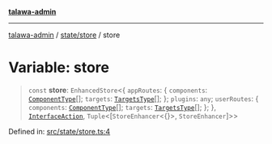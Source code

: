 [**talawa-admin**](../../../README.md)

***

[talawa-admin](../../../README.md) / [state/store](../README.md) / store

# Variable: store

> `const` **store**: `EnhancedStore`\<\{ `appRoutes`: \{ `components`: [`ComponentType`](../../reducers/routesReducer/type-aliases/ComponentType.md)[]; `targets`: [`TargetsType`](../../reducers/routesReducer/type-aliases/TargetsType.md)[]; \}; `plugins`: `any`; `userRoutes`: \{ `components`: [`ComponentType`](../../reducers/userRoutesReducer/type-aliases/ComponentType.md)[]; `targets`: [`TargetsType`](../../reducers/userRoutesReducer/type-aliases/TargetsType.md)[]; \}; \}, [`InterfaceAction`](../../helpers/Action/interfaces/InterfaceAction.md), `Tuple`\<\[`StoreEnhancer`\<\{\}\>, `StoreEnhancer`\]\>\>

Defined in: [src/state/store.ts:4](https://github.com/bint-Eve/talawa-admin/blob/3ea1bc8148fd1f2efa92a17958ea5a5df0d9cc86/src/state/store.ts#L4)

